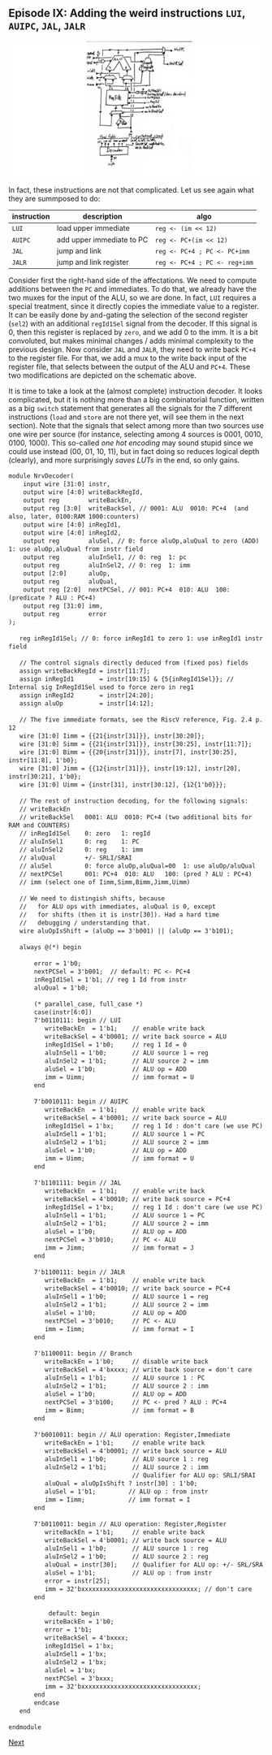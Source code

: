 Episode IX: Adding the weird instructions `LUI`, `AUIPC`, `JAL`, `JALR`
--------------------------------------------------------------------

![](Images/FemtoRV32_design_4.jpg)

In fact, these instructions are not that complicated. Let us see again what they are summposed
to do:

| instruction | description                          | algo                                 |
|-------------|--------------------------------------|--------------------------------------|
| `LUI`       | load upper immediate                 | `reg <- (im << 12)`                  |
| `AUIPC`     | add upper immediate to PC            | `reg <- PC+(im << 12)`               |
| `JAL`       | jump and link                        | `reg <- PC+4 ; PC <- PC+imm`         |
| `JALR`      | jump and link register               | `reg <- PC+4 ; PC <- reg+imm`        |

Consider first the right-hand side of the affectations. We need to compute additions between the
`PC` and immediates. To do that, we already have the two muxes for the input of the ALU, so we
are done. In fact, `LUI` requires a special treatment, since it directly copies the immediate
value to a register. It can be easily done by and-gating the selection of the second register
(`sel2`) with an additional `regId1Sel` signal from the decoder. If this signal is 0, then this
register is replaced by `zero`, and we add 0 to the imm. It is a bit convoluted, but makes minimal
changes / adds minimal complexity to the previous design. Now consider `JAL` and `JALR`, they need
to write back `PC+4` to the register file. For that, we add a mux to the write back input of the
register file, that selects between the output of the ALU and `PC+4`. These two modifications
are depicted on the schematic above.

It is time to take a look at the (almost complete) instruction decoder. It looks
complicated, but it is nothing more than a big combinatorial function, written as
a big `switch` statement that generates all the signals for the 7 different instructions
(`load` and `store` are not there yet, will see them in the next section). Note that the
signals that select among more than two sources use one wire per source (for instance,
selecting among 4 sources is 0001, 0010, 0100, 1000). This so-called _one hot encoding_
may sound stupid since we could use instead (00, 01, 10, 11), but in fact doing so
reduces logical depth (clearly), and more surprisingly _saves LUTs_ in the end, so only gains. 

```
module NrvDecoder(
    input wire [31:0] instr,
    output wire [4:0] writeBackRegId,
    output reg 	      writeBackEn,
    output reg [3:0]  writeBackSel, // 0001: ALU  0010: PC+4  (and also, later, 0100:RAM 1000:counters)
    output wire [4:0] inRegId1,
    output wire [4:0] inRegId2,
    output reg 	      aluSel, // 0: force aluOp,aluQual to zero (ADD)  1: use aluOp,aluQual from instr field
    output reg 	      aluInSel1, // 0: reg  1: pc
    output reg 	      aluInSel2, // 0: reg  1: imm
    output [2:0]      aluOp,
    output reg 	      aluQual,
    output reg [2:0]  nextPCSel, // 001: PC+4  010: ALU  100: (predicate ? ALU : PC+4)
    output reg [31:0] imm,
    output reg 	      error
);

   reg inRegId1Sel; // 0: force inRegId1 to zero 1: use inRegId1 instr field

   // The control signals directly deduced from (fixed pos) fields
   assign writeBackRegId = instr[11:7];
   assign inRegId1       = instr[19:15] & {5{inRegId1Sel}}; // Internal sig InRegId1Sel used to force zero in reg1
   assign inRegId2       = instr[24:20];             
   assign aluOp          = instr[14:12];  

   // The five immediate formats, see the RiscV reference, Fig. 2.4 p. 12
   wire [31:0] Iimm = {{21{instr[31]}}, instr[30:20]};
   wire [31:0] Simm = {{21{instr[31]}}, instr[30:25], instr[11:7]};
   wire [31:0] Bimm = {{20{instr[31]}}, instr[7], instr[30:25], instr[11:8], 1'b0};
   wire [31:0] Jimm = {{12{instr[31]}}, instr[19:12], instr[20], instr[30:21], 1'b0};   
   wire [31:0] Uimm = {instr[31], instr[30:12], {12{1'b0}}};

   // The rest of instruction decoding, for the following signals:
   // writeBackEn
   // writeBackSel   0001: ALU  0010: PC+4 (two additional bits for RAM and COUNTERS)
   // inRegId1Sel    0: zero   1: regId
   // aluInSel1      0: reg    1: PC 
   // aluInSel2      0: reg    1: imm
   // aluQual        +/- SRLI/SRAI
   // aluSel         0: force aluOp,aluQual=00  1: use aluOp/aluQual
   // nextPCSel      001: PC+4  010: ALU   100: (pred ? ALU : PC+4)
   // imm (select one of Iimm,Simm,Bimm,Jimm,Uimm)

   // We need to distingish shifts, because
   //   for ALU ops with immediates, aluQual is 0, except
   //   for shifts (then it is instr[30]). Had a hard time
   //   debugging / understanding that.
   wire aluOpIsShift = (aluOp == 3'b001) || (aluOp == 3'b101);
   
   always @(*) begin

       error = 1'b0;
       nextPCSel = 3'b001;  // default: PC <- PC+4
       inRegId1Sel = 1'b1; // reg 1 Id from instr
       aluQual = 1'b0;
      
       (* parallel_case, full_case *)
       case(instr[6:0])
	   7'b0110111: begin // LUI
	      writeBackEn  = 1'b1;    // enable write back
	      writeBackSel = 4'b0001; // write back source = ALU
	      inRegId1Sel = 1'b0;     // reg 1 Id = 0
	      aluInSel1 = 1'b0;       // ALU source 1 = reg	      
	      aluInSel2 = 1'b1;       // ALU source 2 = imm
	      aluSel = 1'b0;          // ALU op = ADD
	      imm = Uimm;             // imm format = U
	   end
	 
	   7'b0010111: begin // AUIPC
	      writeBackEn  = 1'b1;    // enable write back
	      writeBackSel = 4'b0001; // write back source = ALU
	      inRegId1Sel = 1'bx;     // reg 1 Id : don't care (we use PC)	      
	      aluInSel1 = 1'b1;       // ALU source 1 = PC	      
	      aluInSel2 = 1'b1;       // ALU source 2 = imm
	      aluSel = 1'b0;          // ALU op = ADD
	      imm = Uimm;             // imm format = U
	   end
	 
	   7'b1101111: begin // JAL
	      writeBackEn  = 1'b1;    // enable write back
	      writeBackSel = 4'b0010; // write back source = PC+4
	      inRegId1Sel = 1'bx;     // reg 1 Id : don't care (we use PC)	      	      
	      aluInSel1 = 1'b1;       // ALU source 1 = PC	      
	      aluInSel2 = 1'b1;       // ALU source 2 = imm
	      aluSel = 1'b0;          // ALU op = ADD
	      nextPCSel = 3'b010;     // PC <- ALU	      
	      imm = Jimm;             // imm format = J
	   end
	 
	   7'b1100111: begin // JALR
	      writeBackEn  = 1'b1;    // enable write back
	      writeBackSel = 4'b0010; // write back source = PC+4
	      aluInSel1 = 1'b0;       // ALU source 1 = reg	      
	      aluInSel2 = 1'b1;       // ALU source 2 = imm
	      aluSel = 1'b0;          // ALU op = ADD
	      nextPCSel = 3'b010;     // PC <- ALU	      
	      imm = Iimm;             // imm format = I
	   end
	 
	   7'b1100011: begin // Branch
	      writeBackEn = 1'b0;     // disable write back
	      writeBackSel = 4'bxxxx; // write back source = don't care
	      aluInSel1 = 1'b1;       // ALU source 1 : PC
	      aluInSel2 = 1'b1;       // ALU source 2 : imm
	      aluSel = 1'b0;          // ALU op = ADD
	      nextPCSel = 3'b100;     // PC <- pred ? ALU : PC+4	       
	      imm = Bimm;             // imm format = B
	   end
	   
	   7'b0010011: begin // ALU operation: Register,Immediate
	      writeBackEn = 1'b1;     // enable write back
	      writeBackSel = 4'b0001; // write back source = ALU
	      aluInSel1 = 1'b0;       // ALU source 1 : reg
	      aluInSel2 = 1'b1;       // ALU source 2 : imm
	                              // Qualifier for ALU op: SRLI/SRAI
	      aluQual = aluOpIsShift ? instr[30] : 1'b0;
	      aluSel = 1'b1;         // ALU op : from instr
	      imm = Iimm;            // imm format = I
	   end
	   
	   7'b0110011: begin // ALU operation: Register,Register
	      writeBackEn = 1'b1;     // enable write back
	      writeBackSel = 4'b0001; // write back source = ALU
	      aluInSel1 = 1'b0;       // ALU source 1 : reg
	      aluInSel2 = 1'b0;       // ALU source 2 : reg
	      aluQual = instr[30];    // Qualifier for ALU op: +/- SRL/SRA
	      aluSel = 1'b1;          // ALU op : from instr
	      error = instr[25];
	      imm = 32'bxxxxxxxxxxxxxxxxxxxxxxxxxxxxxxxx; // don't care
	   end
	   
           default: begin
	      writeBackEn = 1'b0;
	      error = 1'b1;
	      writeBackSel = 4'bxxxx;   
	      inRegId1Sel = 1'bx; 
	      aluInSel1 = 1'bx;      
	      aluInSel2 = 1'bx;      
	      aluSel = 1'bx;      
	      nextPCSel = 3'bxxx;  
	      imm = 32'bxxxxxxxxxxxxxxxxxxxxxxxxxxxxxxxx;
	   end
       endcase
   end

endmodule
```

[Next](FemtoRV32_X.md)